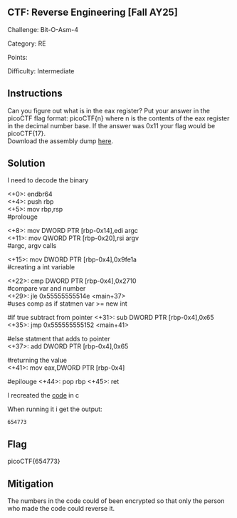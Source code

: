 ## CTF: Reverse Engineering [Fall AY25]
Challenge: Bit-O-Asm-4 

Category:   RE

Points:

Difficulty: Intermediate

## Instructions
Can you figure out what is in the eax register? Put your answer in the picoCTF flag format: picoCTF{n} where n is the contents of the eax register in the decimal number base. If the answer was 0x11 your flag would be picoCTF{17}.  
Download the assembly dump [here](disassebler-dump0_d.txt).

## Solution
I need to decode the binary 


<+0>:     endbr64   
<+4>:     push   rbp  
<+5>:     mov    rbp,rsp  
#prolouge 

<+8>:     mov    DWORD PTR [rbp-0x14],edi argc  
<+11>:    mov    QWORD PTR [rbp-0x20],rsi argv  
#argc, argv calls

<+15>:    mov    DWORD PTR [rbp-0x4],0x9fe1a  
#creating a int variable

<+22>:    cmp    DWORD PTR [rbp-0x4],0x2710  
#compare var and number  
<+29>:    jle      0x55555555514e <main+37>  
#uses comp as if statmen var >= new int   

#if true subtract from pointer
<+31>:    sub    DWORD PTR [rbp-0x4],0x65
<+35>:    jmp    0x555555555152 <main+41>

#else statment that adds to pointer  
<+37>:    add    DWORD PTR [rbp-0x4],0x65

#returning the value  
<+41>:    mov    eax,DWORD PTR [rbp-0x4]

#epilouge 
<+44>:    pop    rbp
<+45>:    ret

I recreated the [code](rev4.c) in c

When running it i get the output:

    654773

## Flag

picoCTF{654773}

## Mitigation

The numbers in the code could of been encrypted so that only the person who made the code could reverse it. 
